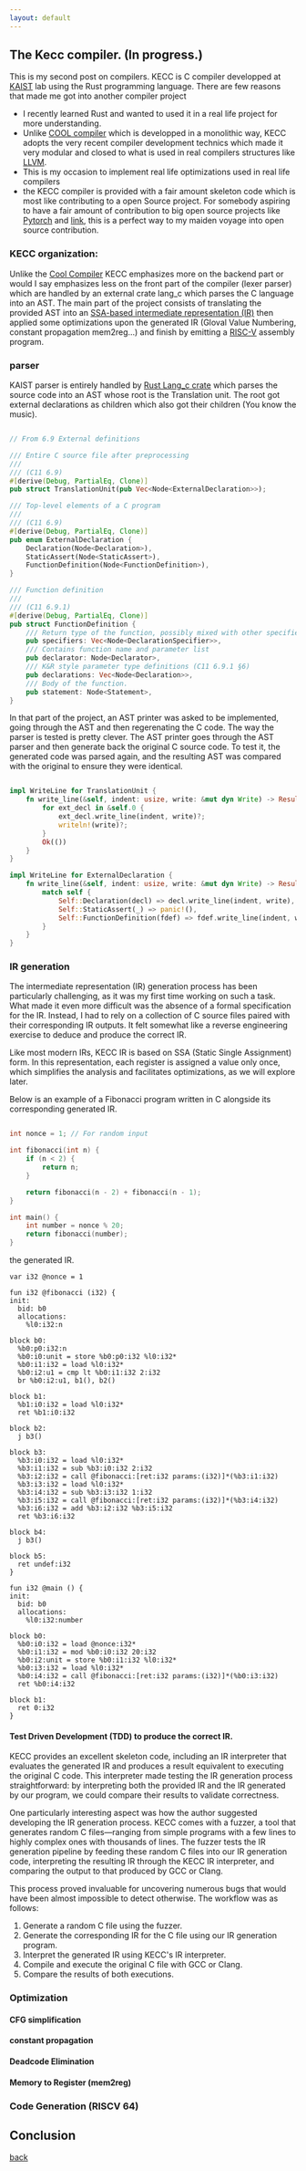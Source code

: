 ```yaml
---
layout: default
---
```


## The Kecc compiler. (In progress.)
This is my second post on compilers. 
KECC is C compiler developped at [KAIST](https://www.kaist.ac.kr/en/) lab using the Rust programming language. There are few reasons that made me got into another compiler project 
* I recently learned Rust and wanted to used it in a real life project for more understanding.
* Unlike [COOL compiler](./cool-compiler.md) which is developped in a monolithic way, KECC adopts the very recent compiler development technics which made it very modular and closed to what is used in real compilers structures like [LLVM](https://llvm.org/).
* This is my occasion to implement real life optimizations used in real life compilers
* the KECC compiler is provided with a fair amount skeleton code which is most like 
contributing to a open Source project. For somebody aspiring to have a fair
amount of contribution to big open source projects like [Pytorch](https://github.com/pytorch/pytorch) and [link](LLVM),
this is a perfect way to my maiden voyage into open source contribution.

### KECC organization:
Unlike the [Cool Compiler](./cool-compiler.md) KECC emphasizes more on the backend part or would I say emphasizes less on the front part 
of the compiler (lexer parser) which are handled by an external crate lang_c which parses the C
language into an AST. The main part of the project consists of translating the 
provided AST into an [SSA-based intermediate representation (IR)](https://en.wikipedia.org/wiki/Static_single-assignment_form) 
then applied some optimizations upon the generated IR (Gloval Value Numbering, constant propagation mem2reg...) 
and finish by emitting a [RISC-V](https://fr.wikipedia.org/wiki/RISC-V) assembly program.

### parser
KAIST parser is entirely handled by [Rust Lang_c crate](https://crates.io/crates/lang-c) which parses the source code into an AST whose root is the Translation unit. The root got external declarations as children which also got their children (You know the music).

```Rust 

// From 6.9 External definitions

/// Entire C source file after preprocessing
///
/// (C11 6.9)
#[derive(Debug, PartialEq, Clone)]
pub struct TranslationUnit(pub Vec<Node<ExternalDeclaration>>);

/// Top-level elements of a C program
///
/// (C11 6.9)
#[derive(Debug, PartialEq, Clone)]
pub enum ExternalDeclaration {
    Declaration(Node<Declaration>),
    StaticAssert(Node<StaticAssert>),
    FunctionDefinition(Node<FunctionDefinition>),
}

/// Function definition
///
/// (C11 6.9.1)
#[derive(Debug, PartialEq, Clone)]
pub struct FunctionDefinition {
    /// Return type of the function, possibly mixed with other specifiers
    pub specifiers: Vec<Node<DeclarationSpecifier>>,
    /// Contains function name and parameter list
    pub declarator: Node<Declarator>,
    /// K&R style parameter type definitions (C11 6.9.1 §6)
    pub declarations: Vec<Node<Declaration>>,
    /// Body of the function.
    pub statement: Node<Statement>,
}

```
In that part of the project, an AST printer was asked to be implemented, going through the AST and then regerenating the C code. The way the parser is tested is pretty clever. The AST printer goes through the AST parser and then generate back the original C source code. To test it, the generated code was parsed again, and the resulting AST was compared with the original to ensure they were identical.

```Rust 

impl WriteLine for TranslationUnit {
    fn write_line(&self, indent: usize, write: &mut dyn Write) -> Result<()> {
        for ext_decl in &self.0 {
            ext_decl.write_line(indent, write)?;
            writeln!(write)?;
        }
        Ok(())
    }
}

impl WriteLine for ExternalDeclaration {
    fn write_line(&self, indent: usize, write: &mut dyn Write) -> Result<()> {
        match self {
            Self::Declaration(decl) => decl.write_line(indent, write),
            Self::StaticAssert(_) => panic!(),
            Self::FunctionDefinition(fdef) => fdef.write_line(indent, write),
        }
    }
}

```

### IR generation
The intermediate representation (IR) generation process has been particularly challenging, as it was my first time working on such a task. What made it even more difficult was the absence of a formal specification for the IR. Instead, I had to rely on a collection of C source files paired with their corresponding IR outputs. It felt somewhat like a reverse engineering exercise to deduce and produce the correct IR.

Like most modern IRs, KECC IR is based on SSA (Static Single Assignment) form. In this representation, each register is assigned a value only once, which simplifies the analysis and facilitates optimizations, as we will explore later.

Below is an example of a Fibonacci program written in C alongside its corresponding generated IR.

```C

int nonce = 1; // For random input

int fibonacci(int n) {
    if (n < 2) {
        return n;
    }

    return fibonacci(n - 2) + fibonacci(n - 1);
}

int main() {
    int number = nonce % 20;
    return fibonacci(number);
}

```
the generated IR.

```
var i32 @nonce = 1

fun i32 @fibonacci (i32) {
init:
  bid: b0
  allocations: 
    %l0:i32:n

block b0:
  %b0:p0:i32:n
  %b0:i0:unit = store %b0:p0:i32 %l0:i32*
  %b0:i1:i32 = load %l0:i32*
  %b0:i2:u1 = cmp lt %b0:i1:i32 2:i32
  br %b0:i2:u1, b1(), b2()

block b1:
  %b1:i0:i32 = load %l0:i32*
  ret %b1:i0:i32

block b2:
  j b3()

block b3:
  %b3:i0:i32 = load %l0:i32*
  %b3:i1:i32 = sub %b3:i0:i32 2:i32
  %b3:i2:i32 = call @fibonacci:[ret:i32 params:(i32)]*(%b3:i1:i32)
  %b3:i3:i32 = load %l0:i32*
  %b3:i4:i32 = sub %b3:i3:i32 1:i32
  %b3:i5:i32 = call @fibonacci:[ret:i32 params:(i32)]*(%b3:i4:i32)
  %b3:i6:i32 = add %b3:i2:i32 %b3:i5:i32
  ret %b3:i6:i32

block b4:
  j b3()

block b5:
  ret undef:i32
}

fun i32 @main () {
init:
  bid: b0
  allocations: 
    %l0:i32:number

block b0:
  %b0:i0:i32 = load @nonce:i32*
  %b0:i1:i32 = mod %b0:i0:i32 20:i32
  %b0:i2:unit = store %b0:i1:i32 %l0:i32*
  %b0:i3:i32 = load %l0:i32*
  %b0:i4:i32 = call @fibonacci:[ret:i32 params:(i32)]*(%b0:i3:i32)
  ret %b0:i4:i32

block b1:
  ret 0:i32
}

```
#### Test Driven Development (TDD) to produce the correct IR.

KECC provides an excellent skeleton code, including an IR interpreter that evaluates the generated IR and produces a result equivalent to executing the original C code. This interpreter made testing the IR generation process straightforward: by interpreting both the provided IR and the IR generated by our program, we could compare their results to validate correctness.

One particularly interesting aspect was how the author suggested developing the IR generation process. KECC comes with a fuzzer, a tool that generates random C files—ranging from simple programs with a few lines to highly complex ones with thousands of lines. The fuzzer tests the IR generation pipeline by feeding these random C files into our IR generation code, interpreting the resulting IR through the KECC IR interpreter, and comparing the output to that produced by GCC or Clang.

This process proved invaluable for uncovering numerous bugs that would have been almost impossible to detect otherwise. The workflow was as follows:

1. Generate a random C file using the fuzzer.
2. Generate the corresponding IR for the C file using our IR generation program.
3. Interpret the generated IR using KECC's IR interpreter.
4. Compile and execute the original C file with GCC or Clang.
5. Compare the results of both executions.

### Optimization

#### CFG simplification
#### constant propagation
#### Deadcode Elimination
#### Memory to Register (mem2reg) 

### Code Generation (RISCV 64)

## Conclusion



[back](./)
